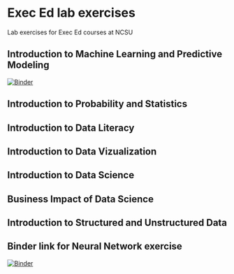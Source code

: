 # Exec Ed lab exercises

Lab exercises for Exec Ed courses at NCSU

## Introduction to Machine Learning and Predictive Modeling

[![Binder](https://mybinder.org/badge_logo.svg)](https://mybinder.org/v2/gh/jld23/linearAlgebra.git/master?urlpath=lab)


## Introduction to Probability and Statistics



## Introduction to Data Literacy

## Introduction to Data Vizualization

## Introduction to Data Science

## Business Impact of Data Science

## Introduction to Structured and Unstructured Data

## Binder link for Neural Network exercise

[![Binder](https://mybinder.org/badge_logo.svg)](https://mybinder.org/v2/gh/jld23/linearAlgebra.git/master?urlpath=lab/tree/neuralNetwork.ipynb)
